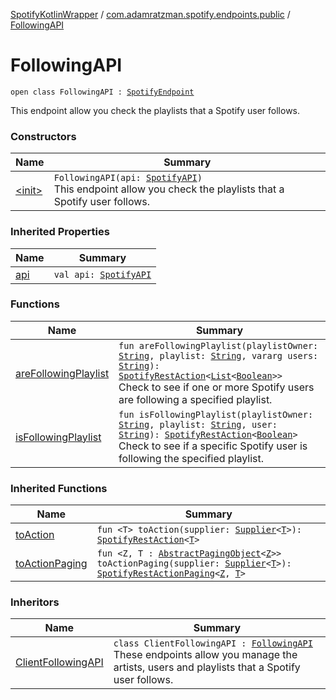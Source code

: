 [SpotifyKotlinWrapper](../../index.md) / [com.adamratzman.spotify.endpoints.public](../index.md) / [FollowingAPI](./index.md)

# FollowingAPI

`open class FollowingAPI : `[`SpotifyEndpoint`](../../com.adamratzman.spotify.utils/-spotify-endpoint/index.md)

This endpoint allow you check the playlists that a Spotify user follows.

### Constructors

| Name | Summary |
|---|---|
| [&lt;init&gt;](-init-.md) | `FollowingAPI(api: `[`SpotifyAPI`](../../com.adamratzman.spotify.main/-spotify-a-p-i/index.md)`)`<br>This endpoint allow you check the playlists that a Spotify user follows. |

### Inherited Properties

| Name | Summary |
|---|---|
| [api](../../com.adamratzman.spotify.utils/-spotify-endpoint/api.md) | `val api: `[`SpotifyAPI`](../../com.adamratzman.spotify.main/-spotify-a-p-i/index.md) |

### Functions

| Name | Summary |
|---|---|
| [areFollowingPlaylist](are-following-playlist.md) | `fun areFollowingPlaylist(playlistOwner: `[`String`](https://kotlinlang.org/api/latest/jvm/stdlib/kotlin/-string/index.html)`, playlist: `[`String`](https://kotlinlang.org/api/latest/jvm/stdlib/kotlin/-string/index.html)`, vararg users: `[`String`](https://kotlinlang.org/api/latest/jvm/stdlib/kotlin/-string/index.html)`): `[`SpotifyRestAction`](../../com.adamratzman.spotify.main/-spotify-rest-action/index.md)`<`[`List`](https://kotlinlang.org/api/latest/jvm/stdlib/kotlin.collections/-list/index.html)`<`[`Boolean`](https://kotlinlang.org/api/latest/jvm/stdlib/kotlin/-boolean/index.html)`>>`<br>Check to see if one or more Spotify users are following a specified playlist. |
| [isFollowingPlaylist](is-following-playlist.md) | `fun isFollowingPlaylist(playlistOwner: `[`String`](https://kotlinlang.org/api/latest/jvm/stdlib/kotlin/-string/index.html)`, playlist: `[`String`](https://kotlinlang.org/api/latest/jvm/stdlib/kotlin/-string/index.html)`, user: `[`String`](https://kotlinlang.org/api/latest/jvm/stdlib/kotlin/-string/index.html)`): `[`SpotifyRestAction`](../../com.adamratzman.spotify.main/-spotify-rest-action/index.md)`<`[`Boolean`](https://kotlinlang.org/api/latest/jvm/stdlib/kotlin/-boolean/index.html)`>`<br>Check to see if a specific Spotify user is following the specified playlist. |

### Inherited Functions

| Name | Summary |
|---|---|
| [toAction](../../com.adamratzman.spotify.utils/-spotify-endpoint/to-action.md) | `fun <T> toAction(supplier: `[`Supplier`](http://docs.oracle.com/javase/8/docs/api/java/util/function/Supplier.html)`<`[`T`](../../com.adamratzman.spotify.utils/-spotify-endpoint/to-action.md#T)`>): `[`SpotifyRestAction`](../../com.adamratzman.spotify.main/-spotify-rest-action/index.md)`<`[`T`](../../com.adamratzman.spotify.utils/-spotify-endpoint/to-action.md#T)`>` |
| [toActionPaging](../../com.adamratzman.spotify.utils/-spotify-endpoint/to-action-paging.md) | `fun <Z, T : `[`AbstractPagingObject`](../../com.adamratzman.spotify.utils/-abstract-paging-object/index.md)`<`[`Z`](../../com.adamratzman.spotify.utils/-spotify-endpoint/to-action-paging.md#Z)`>> toActionPaging(supplier: `[`Supplier`](http://docs.oracle.com/javase/8/docs/api/java/util/function/Supplier.html)`<`[`T`](../../com.adamratzman.spotify.utils/-spotify-endpoint/to-action-paging.md#T)`>): `[`SpotifyRestActionPaging`](../../com.adamratzman.spotify.main/-spotify-rest-action-paging/index.md)`<`[`Z`](../../com.adamratzman.spotify.utils/-spotify-endpoint/to-action-paging.md#Z)`, `[`T`](../../com.adamratzman.spotify.utils/-spotify-endpoint/to-action-paging.md#T)`>` |

### Inheritors

| Name | Summary |
|---|---|
| [ClientFollowingAPI](../../com.adamratzman.spotify.endpoints.client/-client-following-a-p-i/index.md) | `class ClientFollowingAPI : `[`FollowingAPI`](./index.md)<br>These endpoints allow you manage the artists, users and playlists that a Spotify user follows. |
